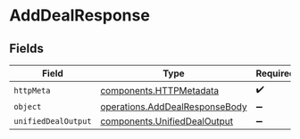 # AddDealResponse


## Fields

| Field                                                                            | Type                                                                             | Required                                                                         | Description                                                                      |
| -------------------------------------------------------------------------------- | -------------------------------------------------------------------------------- | -------------------------------------------------------------------------------- | -------------------------------------------------------------------------------- |
| `httpMeta`                                                                       | [components.HTTPMetadata](../../models/components/httpmetadata.md)               | :heavy_check_mark:                                                               | N/A                                                                              |
| `object`                                                                         | [operations.AddDealResponseBody](../../models/operations/adddealresponsebody.md) | :heavy_minus_sign:                                                               | N/A                                                                              |
| `unifiedDealOutput`                                                              | [components.UnifiedDealOutput](../../models/components/unifieddealoutput.md)     | :heavy_minus_sign:                                                               | N/A                                                                              |